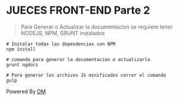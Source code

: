 # JUECES FRONT-END Parte 2

> Para Generar o Actualizar la documentacion se requiere tener NODEJS, NPM, GRUNT instalados

```
# Instalar todas las dependencias con NPM
npm install

# comando para generar la documentación o actualizarla
grunt ngdocs

# Para generar los archivos JS minificados correr el comando
gulp

```

Powered By [DM](http://dmsanchez86.github.io)